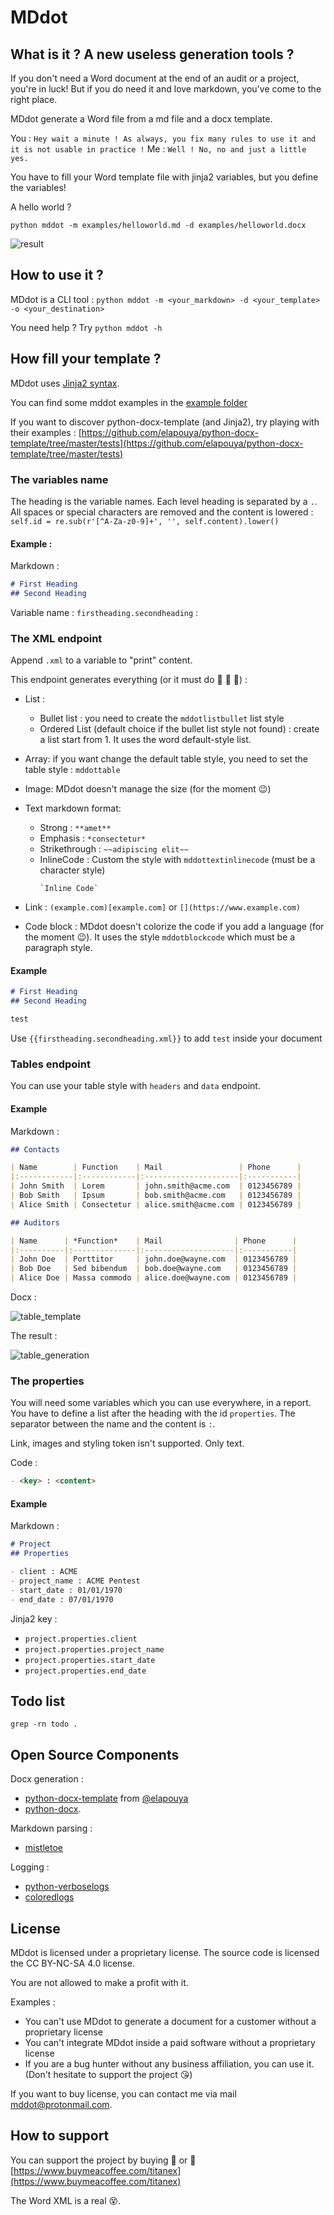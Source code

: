 # MDdot

## What is it ? A new useless generation tools ?

If you don't need a Word document at the end of an audit or a project, you're in luck!
But if you do need it and love markdown, you've come to the right place.

MDdot generate a Word file from a md file and a docx template.

You : `Hey wait a minute ! As always, you fix many rules to use it and it is not usable in practice !`
Me : `Well ! No, no and just a little yes.`

You have to fill your Word template file with jinja2 variables, but you define the variables!

A hello world ? 

`python mddot -m examples/helloworld.md -d examples/helloworld.docx`

![result](./images/helloworld.jpg)

## How to use it ?

MDdot is a CLI tool : `python mddot -m <your_markdown> -d <your_template> -o <your_destination>`

You need help ? Try `python mddot -h`

## How fill your template ?

MDdot uses [Jinja2 syntax](https://jinja.palletsprojects.com/en/2.11.x/). 

You can find some mddot examples in the [example folder](./examples)

If you want to discover python-docx-template (and Jinja2), try playing with their examples : [https://github.com/elapouya/python-docx-template/tree/master/tests](https://github.com/elapouya/python-docx-template/tree/master/tests)

### The variables name

The heading is the variable names. Each level heading is separated by a `.`.
All spaces or special characters are removed and the content is lowered : `self.id = re.sub(r'[^A-Za-z0-9]+', '', self.content).lower()`

#### Example :

Markdown :
```markdown
# First Heading
## Second Heading
```

Variable name :  `firstheading.secondheading` :

### The XML endpoint

Append `.xml` to a variable to "print" content.

This endpoint generates everything (or it must do :see_no_evil: :hear_no_evil: :speak_no_evil:) :
- List : 
    + Bullet list : you need to create the `mddotlistbullet` list style
    + Ordered List (default choice if the bullet list style not found) : create a list start from 1. It uses the word default-style list.  
- Array: if you want change the default table style, you need to set the  table style : `mddottable`
- Image: MDdot doesn't manage the size (for the moment :wink:) 
- Text markdown format:
    + Strong : `**amet**`
    + Emphasis : `*consectetur*`
    + Strikethrough : `~~adipiscing elit~~`
    + InlineCode : Custom the style with `mddottextinlinecode` (must be a character style) 
        ```
        `Inline Code`
        ```

- Link : `(example.com)[example.com]` or `[](https://www.example.com)`
- Code block : MDdot doesn't colorize the code if you add a language (for the moment :wink:). It uses the style `mddotblockcode` which must be a paragraph style.

#### Example

```markdown
# First Heading
## Second Heading

test

```

Use `{{firstheading.secondheading.xml}}` to add `test` inside your document

### Tables endpoint

You can use your table style with `headers` and `data` endpoint.

#### Example

Markdown :

```markdown
## Contacts

| Name        | Function    | Mail                 | Phone      |
|:------------|:------------|:---------------------|:-----------|
| John Smith  | Lorem       | john.smith@acme.com  | 0123456789 |
| Bob Smith   | Ipsum       | bob.smith@acme.com   | 0123456789 |
| Alice Smith | Consectetur | alice.smith@acme.com | 0123456789 |

## Auditors

| Name      | *Function*    | Mail                | Phone      |
|:----------|:--------------|:--------------------|:-----------|
| John Doe  | Porttitor     | john.doe@wayne.com  | 0123456789 |
| Bob Doe   | Sed bibendum  | bob.doe@wayne.com   | 0123456789 |
| Alice Doe | Massa commodo | alice.doe@wayne.com | 0123456789 |

```

Docx :

![table_template](images/table_template.jpg)

The result :

![table_generation](images/table_generation.jpg)

### The properties

You will need some variables which you can use everywhere, in a report.
You have to define a list after the heading with the id `properties`.
The separator between the name and the content is `:`.

Link, images and styling token isn't supported. Only text.

Code : 

```markdown
- <key> : <content>

```

#### Example

Markdown :

```markdown
# Project
## Properties

- client : ACME
- project_name : ACME Pentest
- start_date : 01/01/1970
- end_date : 07/01/1970

```

Jinja2 key : 
- `project.properties.client`
- `project.properties.project_name`
- `project.properties.start_date`
- `project.properties.end_date`

## Todo list 

`grep -rn todo .`

## Open Source Components

Docx generation :
- [python-docx-template](https://github.com/elapouya/python-docx-template) from [@elapouya](https://github.com/elapouya)
- [python-docx](https://github.com/python-openxml/python-docx).

Markdown parsing :
- [mistletoe](https://github.com/miyuchina/mistletoe)

Logging :
- [python-verboselogs](https://github.com/xolox/python-verboselogs)
- [coloredlogs](https://pypi.org/project/coloredlogs/)

## License

MDdot is licensed under a proprietary license. 
The source code is licensed the CC BY-NC-SA 4.0 license.

You are not allowed to make a profit with it. 

Examples :
- You can't use MDdot to generate a document for a customer without a proprietary license  
- You can't integrate MDdot inside a paid software without a proprietary license 
- If you are a bug hunter without any business affiliation, you can use it. (Don't hesitate to support the project :kissing_heart:) 

If you want to buy license, you can contact me via mail [mddot@protonmail.com](mailto:mddot@protonmail.com).

## How to support

You can support the project by buying :beer: or :beers: [https://www.buymeacoffee.com/titanex](https://www.buymeacoffee.com/titanex)

The Word XML is a real :dizzy_face:.

